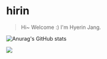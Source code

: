 # hirin

> Hi~ Welcome :) 
> I'm Hyerin Jang.

![Anurag's GitHub stats](https://github-readme-stats.vercel.app/api?username=janghr1225&show_icons=true&theme=flag-india)

<a href="https://myrinstory.tistory.com/" target="_blank"><img src="https://img.shields.io/badge/Tstory-000000?style=plastic&logo=Tistory&logoColor=000000"/></a>
